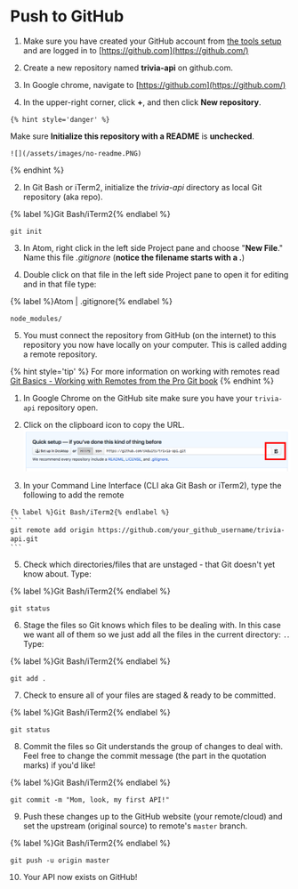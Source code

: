 # Push to GitHub

1. Make sure you have created your GitHub account from [the tools setup](https://codingandcocktailskc.gitbooks.io/coding-cocktails-the-tools/content/user-accounts---github-slack--codecademy.html) and are logged in to [https://github.com](https://github.com/)

2. Create a new repository named **trivia-api** on github.com.

  1. In Google chrome, navigate to [https://github.com](https://github.com/)
  
  2. In the upper-right corner, click **+**, and then click **New repository**.

    {% hint style='danger' %}
Make sure **Initialize this repository with a README** is **unchecked**.

    ![](/assets/images/no-readme.PNG)
  {% endhint %}

2. In Git Bash or iTerm2, initialize the _trivia-api_ directory as local Git repository (aka repo).

  {% label %}Git Bash/iTerm2{% endlabel %}
  ```
  git init
  ```

3. In Atom, right click in the left side Project pane and choose "**New File**." Name this file _.gitignore_ (**notice the filename starts with a .**) 

4. Double click on that file in the left side Project pane to open it for editing and in that file type:

  {% label %}Atom | .gitignore{% endlabel %}
  ```
  node_modules/
  ```

5. You must connect the repository from GitHub (on the internet) to this repository you now have locally on your computer. This is called adding a remote repository. 

  {% hint style='tip' %}
For more information on working with remotes read [Git Basics - Working with Remotes from the Pro Git book](https://git-scm.com/book/en/v2/Git-Basics-Working-with-Remotes)
  {% endhint %}

  1. In Google Chrome on the GitHub site make sure you have your `trivia-api` repository open.
  
  2. Click on the clipboard icon to copy the URL.
     ![](/assets/images/gitClone.png)

  3. In your Command Line Interface (CLI aka Git Bash or iTerm2), type the following to add the remote
  
    {% label %}Git Bash/iTerm2{% endlabel %}
    ```
    git remote add origin https://github.com/your_github_username/trivia-api.git
    ```

5. Check which directories/files that are unstaged - that Git doesn't yet know about. Type:

  {% label %}Git Bash/iTerm2{% endlabel %}
  ```
  git status
  ```

6. Stage the files so Git knows which files to be dealing with.  In this case we want all of them so we just add all the files in the current directory: `.`.  Type:

  {% label %}Git Bash/iTerm2{% endlabel %}
  ```
  git add .
  ```

7. Check to ensure all of your files are staged & ready to be committed.

  {% label %}Git Bash/iTerm2{% endlabel %}
  ```
  git status
  ```

8. Commit the files so Git understands the group of changes to deal with.  Feel free to change the commit message (the part in the quotation marks) if you'd like!

  {% label %}Git Bash/iTerm2{% endlabel %}
  ```
  git commit -m "Mom, look, my first API!"
  ```

9. Push these changes up to the GitHub website (your remote/cloud) and set the upstream (original source) to remote's `master` branch. 

  {% label %}Git Bash/iTerm2{% endlabel %}
  ```
  git push -u origin master
  ```
  
10. Your API now exists on GitHub!

